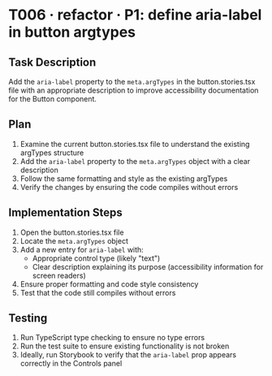 # T006 · refactor · P1: define aria-label in button argtypes

## Task Description

Add the `aria-label` property to the `meta.argTypes` in the button.stories.tsx file with an appropriate description to improve accessibility documentation for the Button component.

## Plan

1. Examine the current button.stories.tsx file to understand the existing argTypes structure
2. Add the `aria-label` property to the `meta.argTypes` object with a clear description
3. Follow the same formatting and style as the existing argTypes
4. Verify the changes by ensuring the code compiles without errors

## Implementation Steps

1. Open the button.stories.tsx file
2. Locate the `meta.argTypes` object
3. Add a new entry for `aria-label` with:
   - Appropriate control type (likely "text")
   - Clear description explaining its purpose (accessibility information for screen readers)
4. Ensure proper formatting and code style consistency
5. Test that the code still compiles without errors

## Testing

1. Run TypeScript type checking to ensure no type errors
2. Run the test suite to ensure existing functionality is not broken
3. Ideally, run Storybook to verify that the `aria-label` prop appears correctly in the Controls panel
